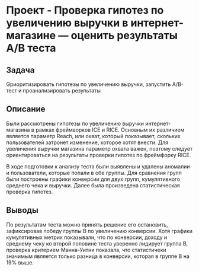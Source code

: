 # Проект - Проверка гипотез по увеличению выручки в интернет-магазине — оценить результаты A/B теста

## Задача
Gриоритизировать гипотезы по увеличению выручки, запустить A/B-тест и проанализировать результаты

## Описание
Были рассмотрены гипотезы по увеличению выручки интернет-магазина в рамках фреймворков ICE и RICE. Основным их различием является параметр Reach, или охват, который показывает, скольких пользователей затронет изменение, которое хотят внести. Для увеличения выручки магазина параметр охвата важен, поэтому следует ориентироваться на результаты проверки гипотез по фреймфорку RICE. 

В ходе подготовки к анализу теста были выявлены и удалены аномалии и пользователи, которые попали в обе группы. Для сравнения групп были построены графики конверсии для двух групп, кумулятивного среднего чека и выручки. Далее была произведена статистическая проверка гипотез.


## Выводы
По результатам теста можно принять решение его остановить, зафиксировав победу группы В по увеличению конверсии. Хотя графики кумулятивных метрик показывали, что по конверсии, доходу и среднему чеку ко второй половине теста уверенно лидирует группа В, проверка критерием Манна-Уитни показала, что статистичеки значимым является только разница в конверсии, которая в группе В на 19% выше.
